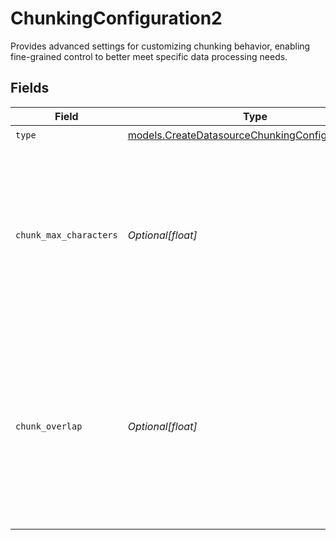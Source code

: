 # ChunkingConfiguration2

Provides advanced settings for customizing chunking behavior, enabling fine-grained control to better meet specific data processing needs.


## Fields

| Field                                                                                                                                                         | Type                                                                                                                                                          | Required                                                                                                                                                      | Description                                                                                                                                                   |
| ------------------------------------------------------------------------------------------------------------------------------------------------------------- | ------------------------------------------------------------------------------------------------------------------------------------------------------------- | ------------------------------------------------------------------------------------------------------------------------------------------------------------- | ------------------------------------------------------------------------------------------------------------------------------------------------------------- |
| `type`                                                                                                                                                        | [models.CreateDatasourceChunkingConfigurationType](../models/createdatasourcechunkingconfigurationtype.md)                                                    | :heavy_check_mark:                                                                                                                                            | N/A                                                                                                                                                           |
| `chunk_max_characters`                                                                                                                                        | *Optional[float]*                                                                                                                                             | :heavy_minus_sign:                                                                                                                                            | Defines the absolute maximum character length per chunk. Text elements exceeding this size will be automatically split into multiple chunks.                  |
| `chunk_overlap`                                                                                                                                               | *Optional[float]*                                                                                                                                             | :heavy_minus_sign:                                                                                                                                            | Specifies the number of characters to overlap between consecutive chunks. This overlap helps maintain semantic continuity when splitting large text elements. |
